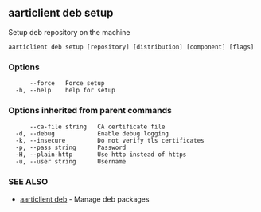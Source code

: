 ## aarticlient deb setup

Setup deb repository on the machine

```
aarticlient deb setup [repository] [distribution] [component] [flags]
```

### Options

```
      --force   Force setup
  -h, --help    help for setup
```

### Options inherited from parent commands

```
      --ca-file string   CA certificate file
  -d, --debug            Enable debug logging
  -k, --insecure         Do not verify tls certificates
  -p, --pass string      Password
  -H, --plain-http       Use http instead of https
  -u, --user string      Username
```

### SEE ALSO

* [aarticlient deb](aarticlient_deb.md)	 - Manage deb packages

